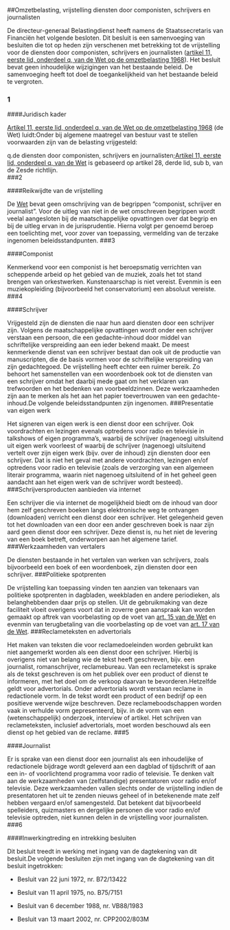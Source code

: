 <meta http-equiv='Content-Type' content='text/html; charset=utf-8' />

##Omzetbelasting, vrijstelling diensten door componisten, schrijvers en journalisten

De directeur-generaal Belastingdienst heeft namens de Staatssecretaris van Financiën het volgende besloten.    Dit besluit is een samenvoeging van besluiten die tot op heden zijn verschenen met betrekking tot de vrijstelling voor de diensten door componisten, schrijvers en journalisten ([artikel 11, eerste lid, onderdeel q, van de Wet op de omzetbelasting 1968](../../../../../../../../../../wet/wet/op/de/omzetbelasting/1968/BWBR0002629/README.md)). Het besluit bevat geen inhoudelijke wijzigingen van het bestaande beleid. De samenvoeging heeft tot doel de toegankelijkheid van het bestaande beleid te vergroten.  
### 1  

####Juridisch kader

[Artikel 11, eerste lid, onderdeel q, van de Wet op de omzetbelasting 1968](../../../../../../../../../../wet/wet/op/de/omzetbelasting/1968/BWBR0002629/README.md) (de Wet) luidt:Onder bij algemene maatregel van bestuur vast te stellen voorwaarden zijn van de belasting vrijgesteld:

q.de diensten door componisten, schrijvers en journalisten;[Artikel 11, eerste lid, onderdeel q, van de Wet](../../../../../../../../../../wet/wet/op/de/omzetbelasting/1968/BWBR0002629/README.md) is gebaseerd op artikel 28, derde lid, sub b, van de Zesde richtlijn.  
###2 

####Reikwijdte van de vrijstelling

De [Wet](../../../../../../../../../../wet/wet/op/de/omzetbelasting/1968/BWBR0002629/README.md) bevat geen omschrijving van de begrippen “componist, schrijver en journalist”. Voor de uitleg van niet in de wet omschreven begrippen wordt veelal aangesloten bij de maatschappelijke opvattingen over dat begrip en bij de uitleg ervan in de jurisprudentie. Hierna volgt per genoemd beroep een toelichting met, voor zover van toepassing, vermelding van de terzake ingenomen beleidsstandpunten.
###3 

####Componist

Kenmerkend voor een componist is het beroepsmatig verrichten van scheppende arbeid op het gebied van de muziek, zoals het tot stand brengen van orkestwerken. Kunstenaarschap is niet vereist. Evenmin is een muziekopleiding (bijvoorbeeld het conservatorium) een absoluut vereiste.
###4 

####Schrijver

Vrijgesteld zijn de diensten die naar hun aard diensten door een schrijver zijn. Volgens de maatschappelijke opvattingen wordt onder een schrijver verstaan een persoon, die een gedachte-inhoud door middel van schriftelijke verspreiding aan een ieder bekend maakt. De meest kenmerkende dienst van een schrijver bestaat dan ook uit de productie van manuscripten, die de basis vormen voor de schriftelijke verspreiding van zijn gedachtegoed. De vrijstelling heeft echter een ruimer bereik. Zo behoort het samenstellen van een woordenboek ook tot de diensten van een schrijver omdat het daarbij mede gaat om het verklaren van trefwoorden en het bedenken van voorbeeldzinnen. Deze werkzaamheden zijn aan te merken als het aan het papier toevertrouwen van een gedachte-inhoud.De volgende beleidsstandpunten zijn ingenomen.
###Presentatie van eigen werk

Het signeren van eigen werk is een dienst door een schrijver. Ook voordrachten en lezingen evenals optredens voor radio en televisie in talkshows of eigen programma’s, waarbij de schrijver (nagenoeg) uitsluitend uit eigen werk voorleest of waarbij de schrijver (nagenoeg) uitsluitend vertelt over zijn eigen werk (bijv. over de inhoud) zijn diensten door een schrijver. Dat is niet het geval met andere voordrachten, lezingen en/of optredens voor radio en televisie (zoals de verzorging van een algemeen literair programma, waarin niet nagenoeg uitsluitend of in het geheel geen aandacht aan het eigen werk van de schrijver wordt besteed).
###Schrijversproducten aanbieden via internet

Een schrijver die via internet de mogelijkheid biedt om de inhoud van door hem zelf geschreven boeken langs elektronische weg te ontvangen (downloaden) verricht een dienst door een schrijver. Het gelegenheid geven tot het downloaden van een door een ander geschreven boek is naar zijn aard geen dienst door een schrijver. Deze dienst is, nu het niet de levering van een boek betreft, onderworpen aan het algemene tarief.
###Werkzaamheden van vertalers

De diensten bestaande in het vertalen van werken van schrijvers, zoals bijvoorbeeld een boek of een woordenboek, zijn diensten door een schrijver.
###Politieke spotprenten

De vrijstelling kan toepassing vinden ten aanzien van tekenaars van politieke spotprenten in dagbladen, weekbladen en andere periodieken, als belanghebbenden daar prijs op stellen. Uit de gebruikmaking van deze faciliteit vloeit overigens voort dat in zoverre geen aanspraak kan worden gemaakt op aftrek van voorbelasting op de voet van [art. 15 van de Wet](../../../../../../../../../../wet/wet/op/de/omzetbelasting/1968/BWBR0002629/README.md) en evenmin van terugbetaling van die voorbelasting op de voet van [art. 17 van de Wet](../../../../../../../../../../wet/wet/op/de/omzetbelasting/1968/BWBR0002629/README.md).
###Reclameteksten en advertorials

Het maken van teksten die voor reclamedoeleinden worden gebruikt kan niet aangemerkt worden als een dienst door een schrijver. Hierbij is overigens niet van belang wie de tekst heeft geschreven, bijv. een journalist, romanschrijver, reclamebureau. Van een reclametekst is sprake als de tekst geschreven is om het publiek over een product of dienst te informeren, met het doel om de verkoop daarvan te bevorderen.Hetzelfde geldt voor advertorials. Onder advertorials wordt verstaan reclame in redactionele vorm. In de tekst wordt een product of een bedrijf op een positieve wervende wijze beschreven. Deze reclameboodschappen worden vaak in verhulde vorm gepresenteerd, bijv. in de vorm van een (wetenschappelijk) onderzoek, interview of artikel. Het schrijven van reclameteksten, inclusief advertorials, moet worden beschouwd als een dienst op het gebied van de reclame.
###5 

####Journalist

Er is sprake van een dienst door een journalist als een inhoudelijke of redactionele bijdrage wordt geleverd aan een dagblad of tijdschrift of aan een in- of voorlichtend programma voor radio of televisie. Te denken valt aan de werkzaamheden van (zelfstandige) presentatoren voor radio en/of televisie. Deze werkzaamheden vallen slechts onder de vrijstelling indien de presentatoren het uit te zenden nieuws geheel of in betekenende mate zelf hebben vergaard en/of samengesteld. Dat betekent dat bijvoorbeeld spelleiders, quizmasters en dergelijke personen die voor radio en/of televisie optreden, niet kunnen delen in de vrijstelling voor journalisten.
###6 

####Inwerkingtreding en intrekking besluiten

Dit besluit treedt in werking met ingang van de dagtekening van dit besluit.De volgende besluiten zijn met ingang van de dagtekening van dit besluit ingetrokken:

- Besluit van 22 juni 1972, nr. B72/13422

- Besluit van 11 april 1975, no. B75/7151

- Besluit van 6 december 1988, nr. VB88/1983

- Besluit van 13 maart 2002, nr. CPP2002/803M  
